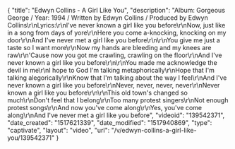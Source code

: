 {
    "title": "Edwyn Collins - A Girl Like You",
    "description": "Album: Gorgeous George \/ Year: 1994 \/ Written by Edwyn Collins \/ Produced by Edwyn Collins\r\nLyrics:\r\nI've never known a girl like you before\r\nNow, just like in a song from days of yore\r\nHere you come a-knocking, knocking on my door\r\nAnd I've never met a girl like you before\r\n\r\nYou give me just a taste so I want more\r\nNow my hands are bleeding and my knees are raw\r\n'Cause now you got me crawling, crawling on the floor\r\nAnd I've never known a girl like you before\r\n\r\nYou made me acknowledge the devil in me\r\nI hope to God I'm talking metaphorically\r\nHope that I'm talking alegorically\r\nKnow that I'm talking about the way I feel\r\nAnd I've never known a girl like you before\r\nNever, never, never, never\r\nNever known a girl like you before\r\n\r\nThis old town's changed so much\r\nDon't feel that I belong\r\nToo many protest singers\r\nNot enough protest songs\r\nAnd now you've come along\r\nYes, you've come along\r\nAnd I've never met a girl like you before",
    "videoid": "139542371",
    "date_created": "1517621339",
    "date_modified": "1517940869",
    "type": "captivate",
    "layout": "video",
    "url": "\/v\/edwyn-collins-a-girl-like-you\/139542371"
}